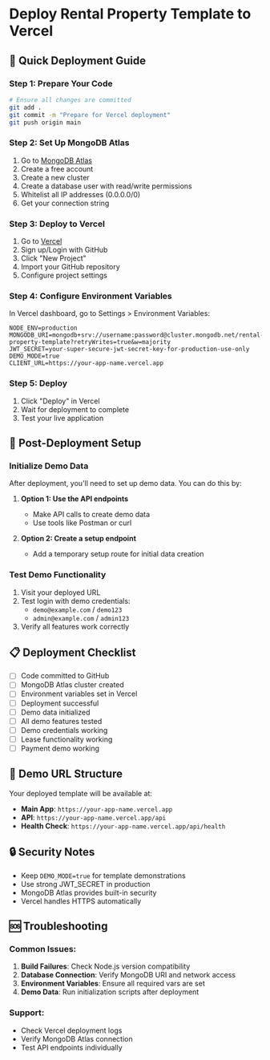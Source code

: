 # Deploy Rental Property Template to Vercel

## 🚀 Quick Deployment Guide

### Step 1: Prepare Your Code
```bash
# Ensure all changes are committed
git add .
git commit -m "Prepare for Vercel deployment"
git push origin main
```

### Step 2: Set Up MongoDB Atlas
1. Go to [MongoDB Atlas](https://cloud.mongodb.com)
2. Create a free account
3. Create a new cluster
4. Create a database user with read/write permissions
5. Whitelist all IP addresses (0.0.0.0/0)
6. Get your connection string

### Step 3: Deploy to Vercel
1. Go to [Vercel](https://vercel.com)
2. Sign up/Login with GitHub
3. Click "New Project"
4. Import your GitHub repository
5. Configure project settings

### Step 4: Configure Environment Variables
In Vercel dashboard, go to Settings > Environment Variables:

```
NODE_ENV=production
MONGODB_URI=mongodb+srv://username:password@cluster.mongodb.net/rental-property-template?retryWrites=true&w=majority
JWT_SECRET=your-super-secure-jwt-secret-key-for-production-use-only
DEMO_MODE=true
CLIENT_URL=https://your-app-name.vercel.app
```

### Step 5: Deploy
1. Click "Deploy" in Vercel
2. Wait for deployment to complete
3. Test your live application

## 🔧 Post-Deployment Setup

### Initialize Demo Data
After deployment, you'll need to set up demo data. You can do this by:

1. **Option 1: Use the API endpoints**
   - Make API calls to create demo data
   - Use tools like Postman or curl

2. **Option 2: Create a setup endpoint**
   - Add a temporary setup route for initial data creation

### Test Demo Functionality
1. Visit your deployed URL
2. Test login with demo credentials:
   - `demo@example.com` / `demo123`
   - `admin@example.com` / `admin123`
3. Verify all features work correctly

## 📋 Deployment Checklist

- [ ] Code committed to GitHub
- [ ] MongoDB Atlas cluster created
- [ ] Environment variables set in Vercel
- [ ] Deployment successful
- [ ] Demo data initialized
- [ ] All demo features tested
- [ ] Demo credentials working
- [ ] Lease functionality working
- [ ] Payment demo working

## 🎯 Demo URL Structure

Your deployed template will be available at:
- **Main App**: `https://your-app-name.vercel.app`
- **API**: `https://your-app-name.vercel.app/api`
- **Health Check**: `https://your-app-name.vercel.app/api/health`

## 🔒 Security Notes

- Keep `DEMO_MODE=true` for template demonstrations
- Use strong JWT_SECRET in production
- MongoDB Atlas provides built-in security
- Vercel handles HTTPS automatically

## 🆘 Troubleshooting

### Common Issues:
1. **Build Failures**: Check Node.js version compatibility
2. **Database Connection**: Verify MongoDB URI and network access
3. **Environment Variables**: Ensure all required vars are set
4. **Demo Data**: Run initialization scripts after deployment

### Support:
- Check Vercel deployment logs
- Verify MongoDB Atlas connection
- Test API endpoints individually
